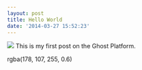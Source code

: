 ```yaml
---
layout: post
title: Hello World
date: '2014-03-27 15:52:23'
---
```


![](/content/images/2014/Mar/ts3.png)
This is my first post on the Ghost Platform.

rgba(178, 107, 255, 0.6)
